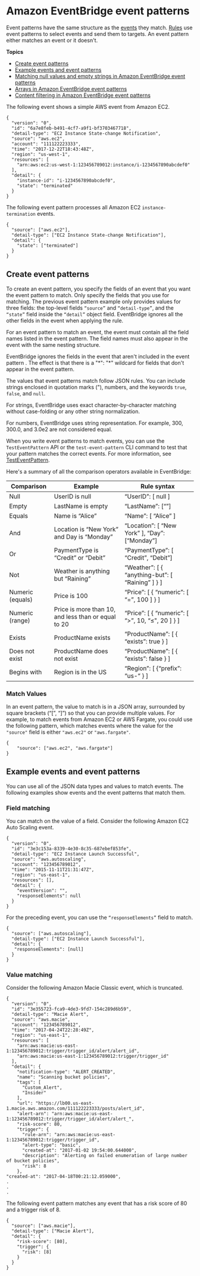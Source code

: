 # Amazon EventBridge event patterns<a name="eb-event-patterns"></a>

Event patterns have the same structure as the [events](eb-events.md) they match\. [Rules](eb-rules.md) use event patterns to select events and send them to targets\. An event pattern either matches an event or it doesn't\.

**Topics**
+ [Create event patterns](#eb-create-pattern)
+ [Example events and event patterns](#eb-filtering-data-types)
+ [Matching null values and empty strings in Amazon EventBridge event patterns](eb-event-patterns-null-values.md)
+ [Arrays in Amazon EventBridge event patterns](eb-event-patterns-arrays.md)
+ [Content filtering in Amazon EventBridge event patterns](eb-event-patterns-content-based-filtering.md)

The following event shows a simple AWS event from Amazon EC2\.

```
{
  "version": "0",
  "id": "6a7e8feb-b491-4cf7-a9f1-bf3703467718",
  "detail-type": "EC2 Instance State-change Notification",
  "source": "aws.ec2",
  "account": "111122223333",
  "time": "2017-12-22T18:43:48Z",
  "region": "us-west-1",
  "resources": [
    "arn:aws:ec2:us-west-1:123456789012:instance/i-1234567890abcdef0"
  ],
  "detail": {
    "instance-id": "i-1234567890abcdef0",
    "state": "terminated"
  }
}
```

The following event pattern processes all Amazon EC2 `instance-termination` events\.

```
{
  "source": ["aws.ec2"],
  "detail-type": ["EC2 Instance State-change Notification"],
  "detail": {
    "state": ["terminated"]
  }
}
```

## Create event patterns<a name="eb-create-pattern"></a>

To create an event pattern, you specify the fields of an event that you want the event pattern to match\. Only specify the fields that you use for matching\. The previous event pattern example only provides values for three fields: the top\-level fields `“source”` and `“detail-type”`, and the `“state”` field inside the `“detail”` object field\. EventBridge ignores all the other fields in the event when applying the rule\.



For an event pattern to match an event, the event must contain all the field names listed in the event pattern\. The field names must also appear in the event with the same nesting structure\.

EventBridge ignores the fields in the event that aren't included in the event pattern \. The effect is that there is a "\*": "\*" wildcard for fields that don't appear in the event pattern\.

The values that event patterns match follow JSON rules\. You can include strings enclosed in quotation marks \("\), numbers, and the keywords `true`, `false`, and `null`\.

For strings, EventBridge uses exact character\-by\-character matching without case\-folding or any other string normalization\.

For numbers, EventBridge uses string representation\. For example, 300, 300\.0, and 3\.0e2 are not considered equal\.

When you write event patterns to match events, you can use the `TestEventPattern` API or the `test-event-pattern` CLI command to test that your pattern matches the correct events\. For more information, see [TestEventPattern](https://docs.aws.amazon.com/AmazonCloudWatchEvents/latest/APIReference/API_TestEventPattern.html)\.

Here's a summary of all the comparison operators available in EventBridge:


| **Comparison** | **Example** | **Rule syntax** | 
| --- | --- | --- | 
|  Null  |  UserID is null  |  “UserID”: \[ null \]  | 
|  Empty  |  LastName is empty  |  “LastName”: \[“”\]  | 
|  Equals  |  Name is “Alice”  |  “Name”: \[ “Alice” \]  | 
|  And  |  Location is “New York” and Day is “Monday”  |  “Location”: \[ “New York” \], “Day”: \[“Monday”\]  | 
|  Or  |  PaymentType is “Credit” or “Debit”  |  “PaymentType”: \[ “Credit”, “Debit”\]  | 
|  Not  |  Weather is anything but “Raining”  |  “Weather”: \[ \{ “anything\-but”: \[ “Raining” \] \} \]  | 
|  Numeric \(equals\)  |  Price is 100  |  “Price”: \[ \{ “numeric”: \[ “=”, 100 \] \} \]  | 
|  Numeric \(range\)  |  Price is more than 10, and less than or equal to 20  |  “Price”: \[ \{ “numeric”: \[ “>”, 10, “≤", 20 \] \} \]  | 
|  Exists  |  ProductName exists  |  “ProductName”: \[ \{ “exists”: true \} \]  | 
|  Does not exist  |  ProductName does not exist  |  “ProductName”: \[ \{ “exists”: false \} \]  | 
|  Begins with  |  Region is in the US  |  “Region”: \[ \{“prefix”: “us\-“ \} \]  | 

### Match Values<a name="eb-filtering-match-values"></a>

In an event pattern, the value to match is in a JSON array, surrounded by square brackets \(“\[”, “\]”\) so that you can provide multiple values\. For example, to match events from Amazon EC2 or AWS Fargate, you could use the following pattern, which matches events where the value for the `"source"` field is either `"aws.ec2"` or `"aws.fargate"`\.

```
{
    "source": ["aws.ec2", "aws.fargate"]
}
```



## Example events and event patterns<a name="eb-filtering-data-types"></a>

You can use all of the JSON data types and values to match events\. The following examples show events and the event patterns that match them\.

### Field matching<a name="eb-filtering-example"></a>

You can match on the value of a field\. Consider the following Amazon EC2 Auto Scaling event\.

```
{
  "version": "0",
  "id": "3e3c153a-8339-4e30-8c35-687ebef853fe",
  "detail-type": "EC2 Instance Launch Successful",
  "source": "aws.autoscaling",
  "account": "123456789012",
  "time": "2015-11-11T21:31:47Z",
  "region": "us-east-1",
  "resources": [],
  "detail": {
    "eventVersion": "",
    "responseElements": null
  }
}
```

For the preceding event, you can use the `“responseElements”` field to match\.

```
{
  "source": ["aws.autoscaling"],
  "detail-type": ["EC2 Instance Launch Successful"],
  "detail": {
   "responseElements": [null]
  }
}
```

### Value matching<a name="eb-filtering-value-example"></a>

Consider the following Amazon Macie Classic event, which is truncated\.

```
{
  "version": "0",
  "id": "3e355723-fca9-4de3-9fd7-154c289d6b59",
  "detail-type": "Macie Alert",
  "source": "aws.macie",
  "account": "123456789012",
  "time": "2017-04-24T22:28:49Z",
  "region": "us-east-1",
  "resources": [
    "arn:aws:macie:us-east-1:123456789012:trigger/trigger_id/alert/alert_id",
    "arn:aws:macie:us-east-1:123456789012:trigger/trigger_id"
  ],
  "detail": {
    "notification-type": "ALERT_CREATED",
    "name": "Scanning bucket policies",
    "tags": [
      "Custom_Alert",
      "Insider"
    ],
    "url": "https://lb00.us-east-1.macie.aws.amazon.com/111122223333/posts/alert_id",
    "alert-arn": "arn:aws:macie:us-east-1:123456789012:trigger/trigger_id/alert/alert_",
    "risk-score": 80,
    "trigger": {
      "rule-arn": "arn:aws:macie:us-east-1:123456789012:trigger/trigger_id",
      "alert-type": "basic",
      "created-at": "2017-01-02 19:54:00.644000",
      "description": "Alerting on failed enumeration of large number of bucket policies",
      "risk": 8
    },
"created-at": "2017-04-18T00:21:12.059000",
.
.
.
```

The following event pattern matches any event that has a risk score of 80 and a trigger risk of 8\.

```
{
  "source": ["aws.macie"],
  "detail-type": ["Macie Alert"],
  "detail": {
    "risk-score": [80],
    "trigger": {
      "risk": [8]
    }
  }
}
```

